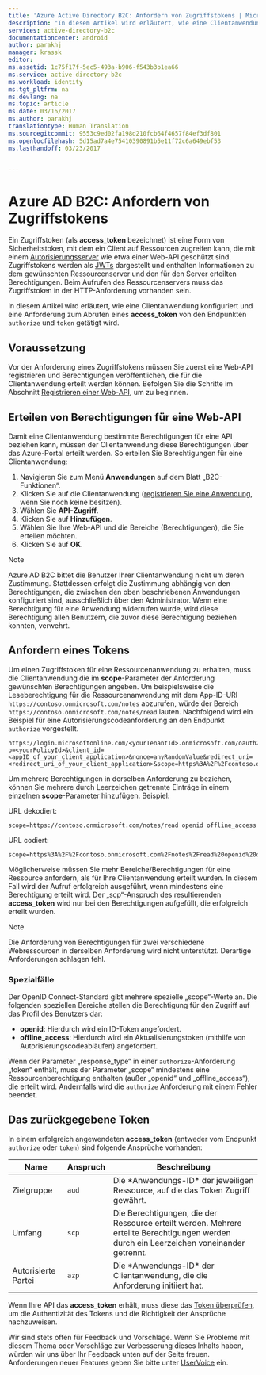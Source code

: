 ```yaml
---
title: 'Azure Active Directory B2C: Anfordern von Zugriffstokens | Microsoft-Dokumentation'
description: "In diesem Artikel wird erläutert, wie eine Clientanwendung eingerichtet und ein Zugriffstoken abgerufen wird."
services: active-directory-b2c
documentationcenter: android
author: parakhj
manager: krassk
editor: 
ms.assetid: 1c75f17f-5ec5-493a-b906-f543b3b1ea66
ms.service: active-directory-b2c
ms.workload: identity
ms.tgt_pltfrm: na
ms.devlang: na
ms.topic: article
ms.date: 03/16/2017
ms.author: parakhj
translationtype: Human Translation
ms.sourcegitcommit: 9553c9ed02fa198d210fcb64f4657f84ef3df801
ms.openlocfilehash: 5d15ad7a4e75410390891b5e11f72c6a649ebf53
ms.lasthandoff: 03/23/2017


---
```



# <a name="azure-ad-b2c-requesting-access-tokens"></a>Azure AD B2C: Anfordern von Zugriffstokens


Ein Zugriffstoken (als **access\_token** bezeichnet) ist eine Form von Sicherheitstoken, mit dem ein Client auf Ressourcen zugreifen kann, die mit einem [Autorisierungsserver](https://docs.microsoft.com/azure/active-directory-b2c/active-directory-b2c-reference-protocols#the-basics) wie etwa einer Web-API geschützt sind. Zugriffstokens werden als [JWTs](https://docs.microsoft.com/azure/active-directory-b2c/active-directory-b2c-reference-tokens#types-of-tokens) dargestellt und enthalten Informationen zu dem gewünschten Ressourcenserver und den für den Server erteilten Berechtigungen. Beim Aufrufen des Ressourcenservers muss das Zugriffstoken in der HTTP-Anforderung vorhanden sein.

In diesem Artikel wird erläutert, wie eine Clientanwendung konfiguriert und eine Anforderung zum Abrufen eines **access\_token** von den Endpunkten `authorize` und `token` getätigt wird.

## <a name="prerequisite"></a>Voraussetzung

Vor der Anforderung eines Zugriffstokens müssen Sie zuerst eine Web-API registrieren und Berechtigungen veröffentlichen, die für die Clientanwendung erteilt werden können. Befolgen Sie die Schritte im Abschnitt [Registrieren einer Web-API](active-directory-b2c-app-registration.md), um zu beginnen.

## <a name="granting-permissions-to-a-web-api"></a>Erteilen von Berechtigungen für eine Web-API

Damit eine Clientanwendung bestimmte Berechtigungen für eine API beziehen kann, müssen der Clientanwendung diese Berechtigungen über das Azure-Portal erteilt werden. So erteilen Sie Berechtigungen für eine Clientanwendung:

1. Navigieren Sie zum Menü **Anwendungen** auf dem Blatt „B2C-Funktionen“.
2. Klicken Sie auf die Clientanwendung ([registrieren Sie eine Anwendung](active-directory-b2c-app-registration.md), wenn Sie noch keine besitzen).
3. Wählen Sie **API-Zugriff**.
4. Klicken Sie auf **Hinzufügen**.
5. Wählen Sie Ihre Web-API und die Bereiche (Berechtigungen), die Sie erteilen möchten.
6. Klicken Sie auf **OK**.

> [!NOTE]
> Azure AD B2C bittet die Benutzer Ihrer Clientanwendung nicht um deren Zustimmung. Stattdessen erfolgt die Zustimmung abhängig von den Berechtigungen, die zwischen den oben beschriebenen Anwendungen konfiguriert sind, ausschließlich über den Administrator. Wenn eine Berechtigung für eine Anwendung widerrufen wurde, wird diese Berechtigung allen Benutzern, die zuvor diese Berechtigung beziehen konnten, verwehrt.

## <a name="requesting-a-token"></a>Anfordern eines Tokens

Um einen Zugriffstoken für eine Ressourcenanwendung zu erhalten, muss die Clientanwendung die im **scope**-Parameter der Anforderung gewünschten Berechtigungen angeben. Um beispielsweise die Leseberechtigung für die Ressourcenanwendung mit dem App-ID-URI `https://contoso.onmicrosoft.com/notes` abzurufen, würde der Bereich `https://contoso.onmicrosoft.com/notes/read` lauten. Nachfolgend wird ein Beispiel für eine Autorisierungscodeanforderung an den Endpunkt `authorize` vorgestellt.

```
https://login.microsoftonline.com/<yourTenantId>.onmicrosoft.com/oauth2/v2.0/authorize?p=<yourPolicyId>&client_id=<appID_of_your_client_application>&nonce=anyRandomValue&redirect_uri=<redirect_uri_of_your_client_application>&scope=https%3A%2F%2Fcontoso.onmicrosoft.com%2Fnotes%2Fread&response_type=code 
```

Um mehrere Berechtigungen in derselben Anforderung zu beziehen, können Sie mehrere durch Leerzeichen getrennte Einträge in einem einzelnen **scope**-Parameter hinzufügen. Beispiel:

URL dekodiert:

```
scope=https://contoso.onmicrosoft.com/notes/read openid offline_access
```

URL codiert:

```
scope=https%3A%2F%2Fcontoso.onmicrosoft.com%2Fnotes%2Fread%20openid%20offline_access
```

Möglicherweise müssen Sie mehr Bereiche/Berechtigungen für eine Ressource anfordern, als für Ihre Clientanwendung erteilt wurden. In diesem Fall wird der Aufruf erfolgreich ausgeführt, wenn mindestens eine Berechtigung erteilt wird. Der „scp“-Anspruch des resultierenden **access\_token** wird nur bei den Berechtigungen aufgefüllt, die erfolgreich erteilt wurden.

> [!NOTE] 
> Die Anforderung von Berechtigungen für zwei verschiedene Webressourcen in derselben Anforderung wird nicht unterstützt. Derartige Anforderungen schlagen fehl.

### <a name="special-cases"></a>Spezialfälle

Der OpenID Connect-Standard gibt mehrere spezielle „scope“-Werte an. Die folgenden speziellen Bereiche stellen die Berechtigung für den Zugriff auf das Profil des Benutzers dar:

* **openid**: Hierdurch wird ein ID-Token angefordert.
* **offline\_access**: Hierdurch wird ein Aktualisierungstoken (mithilfe von Autorisierungscodeabläufen) angefordert.

Wenn der Parameter „response\_type“ in einer `authorize`-Anforderung „token“ enthält, muss der Parameter „scope“ mindestens eine Ressourcenberechtigung enthalten (außer „openid“ und „offline\_access“), die erteilt wird. Andernfalls wird die `authorize` Anforderung mit einem Fehler beendet.

## <a name="the-returned-token"></a>Das zurückgegebene Token

In einem erfolgreich angewendeten **access\_token** (entweder vom Endpunkt `authorize` oder `token`) sind folgende Ansprüche vorhanden:

| Name | Anspruch | Beschreibung |
| --- | --- | --- |
|Zielgruppe |`aud` |Die \*Anwendungs-ID\* der jeweiligen Ressource, auf die das Token Zugriff gewährt. |
|Umfang |`scp` |Die Berechtigungen, die der Ressource erteilt werden. Mehrere erteilte Berechtigungen werden durch ein Leerzeichen voneinander getrennt. |
|Autorisierte Partei |`azp` |Die \*Anwendungs-ID\* der Clientanwendung, die die Anforderung initiiert hat. |

Wenn Ihre API das **access\_token** erhält, muss diese das [Token überprüfen](active-directory-b2c-reference-tokens.md), um die Authentizität des Tokens und die Richtigkeit der Ansprüche nachzuweisen.

Wir sind stets offen für Feedback und Vorschläge. Wenn Sie Probleme mit diesem Thema oder Vorschläge zur Verbesserung dieses Inhalts haben, würden wir uns über Ihr Feedback unten auf der Seite freuen. Anforderungen neuer Features geben Sie bitte unter [UserVoice](https://feedback.azure.com/forums/169401-azure-active-directory/category/160596-b2c) ein.
